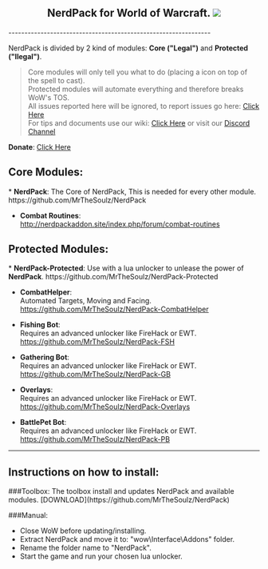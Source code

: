 <h2 align="center"><b>NerdPack for World of Warcraft.</b>  
<img src="https://dl.dropboxusercontent.com/u/101560647/NEPlogo.png"></h2>
---------------------------------------------------------------
<br/>

NerdPack is divided by 2 kind of modules: **Core ("Legal")** and **Protected ("Ilegal")**.  
> Core modules will only tell you what to do (placing a icon on top of the spell to cast).  
> Protected modules will automate everything and therefore breaks WoW's TOS.  
> All issues reported here will be ignored, to report issues go here: [Click Here](https://github.com/MrTheSoulz/NerdPack/issues)  
> For tips and documents use our wiki: [Click Here](https://github.com/MrTheSoulz/NerdPack/wiki) or visit our [Discord Channel](https://discord.gg/XtSZbjM)  
  
<b>Donate</b>: [Click Here](http://goo.gl/yrctPO)  

<h2>Core Modules:</h2>
* <b>NerdPack</b>:  
The Core of NerdPack, This is needed for every other module.  
https://github.com/MrTheSoulz/NerdPack

* <b>Combat Routines</b>:  
http://nerdpackaddon.site/index.php/forum/combat-routines  

<h2>Protected Modules:</h2>
* <b>NerdPack-Protected</b>:  
Use with a lua unlocker to unlease the power of <b>NerdPack</b>.  
https://github.com/MrTheSoulz/NerdPack-Protected

* <b>CombatHelper</b>:  
Automated Targets, Moving and Facing.  
https://github.com/MrTheSoulz/NerdPack-CombatHelper

* <b>Fishing Bot</b>:  
Requires an advanced unlocker like FireHack or EWT.  
https://github.com/MrTheSoulz/NerdPack-FSH

* <b>Gathering Bot</b>:  
Requires an advanced unlocker like FireHack or EWT.  
https://github.com/MrTheSoulz/NerdPack-GB

* <b>Overlays</b>:  
Requires an advanced unlocker like FireHack or EWT.  
https://github.com/MrTheSoulz/NerdPack-Overlays

* <b>BattlePet Bot</b>:  
Requires an advanced unlocker like FireHack or EWT.  
https://github.com/MrTheSoulz/NerdPack-PB
  
---------------------------------------------------------------
<h2>Instructions on how to install:</h2>
###Toolbox:  
The toolbox install and updates NerdPack and available modules.  
[DOWNLOAD](https://github.com/MrTheSoulz/NerdPack)  

###Manual:  
* Close WoW before updating/installing.
* Extract NerdPack and move it to: "wow\Interface\Addons" folder.
* Rename the folder name to "NerdPack".
* Start the game and run your chosen lua unlocker.
